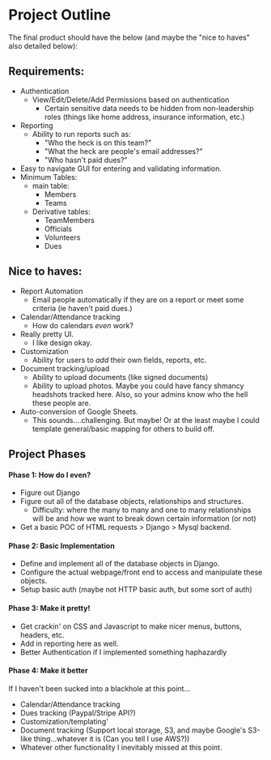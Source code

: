 # Project Outline
The final product should have the below (and maybe the "nice to haves" also detailed below):
## Requirements:
- Authentication
  - View/Edit/Delete/Add Permissions based on authentication
    - Certain sensitive data needs to be hidden from non-leadership roles (things like home address, insurance information, etc.)
- Reporting
  - Ability to run reports such as:
    - "Who the heck is on this team?"
    - "What the heck are people's email addresses?"
    - "Who hasn't paid dues?"
- Easy to navigate GUI for entering and validating information.
- Minimum Tables:
  - main table:
    - Members
    - Teams
  - Derivative tables:
    - TeamMembers
    - Officials
    - Volunteers
    - Dues
 ## Nice to haves:
 - Report Automation
   - Email people automatically if they are on a report or meet some criteria (ie haven't paid dues.)
 - Calendar/Attendance tracking
   - How do calendars *even* work?
 - Really pretty UI.
   - I like design okay.
 - Customization
   - Ability for users to *add* their own fields, reports, etc.
 - Document tracking/upload
   - Ability to upload documents (like signed documents)
   - Ability to upload photos. Maybe you could have fancy shmancy headshots tracked here. Also, so your admins know who the hell these people are.
- Auto-conversion of Google Sheets.
  - This sounds....challenging. But maybe! Or at the least maybe I could template general/basic mapping for others to build off.
## Project Phases
#### Phase 1: How do I even?
- Figure out Django
- Figure out all of the database objects, relationships and structures.
  - Difficulty: where the many to many and one to many relationships will be and how we want to break down certain information (or not)
- Get a basic POC of HTML requests > Django > Mysql backend.
#### Phase 2: Basic Implementation
- Define and implement all of the database objects in Django.
- Configure the actual webpage/front end to access and manipulate these objects.
- Setup basic auth (maybe not HTTP basic auth, but some sort of auth)
#### Phase 3: Make it pretty!
- Get crackin' on CSS and Javascript to make nicer menus, buttons, headers, etc.
- Add in reporting here as well.
- Better Authentication if I implemented something haphazardly
#### Phase 4: Make it better
If I haven't been sucked into a blackhole at this point...
- Calendar/Attendance tracking
- Dues tracking (Paypal/Stripe API?)
- Customization/templating'
- Document tracking (Support local storage, S3, and maybe Google's S3-like thing...whatever it is (Can you tell I use AWS?))
- Whatever other functionality I inevitably missed at this point.
